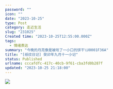 ```yaml
---
password: ""
icon: ""
date: "2023-10-25"
type: Post
category: 走近生活
slug: "231025"
Created time: "2023-10-25T12:55:00.000Z"
tags:
  - 情绪表达
summary: "今晚的月亮像是被咬了一小口的饼干\U0001F36A"
title: "[纸纹日记] 癸卯年九月十一小记"
status: Published
urlname: cccafdfc-417c-40cb-9f61-cba3fd0b287f
updated: "2023-10-25 21:18:00"
---
```


![](https://bu.dusays.com/2023/10/25/653914daaceb3.jpg)
